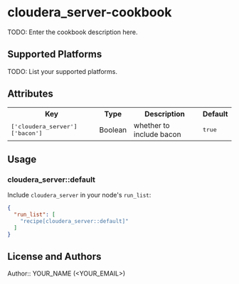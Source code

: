 # cloudera_server-cookbook

TODO: Enter the cookbook description here.

## Supported Platforms

TODO: List your supported platforms.

## Attributes

<table>
  <tr>
    <th>Key</th>
    <th>Type</th>
    <th>Description</th>
    <th>Default</th>
  </tr>
  <tr>
    <td><tt>['cloudera_server']['bacon']</tt></td>
    <td>Boolean</td>
    <td>whether to include bacon</td>
    <td><tt>true</tt></td>
  </tr>
</table>

## Usage

### cloudera_server::default

Include `cloudera_server` in your node's `run_list`:

```json
{
  "run_list": [
    "recipe[cloudera_server::default]"
  ]
}
```

## License and Authors

Author:: YOUR_NAME (<YOUR_EMAIL>)
